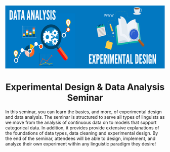 <p align="center">
  <img width="600" height="200" src="https://github.com/prislb/ExpeDesign_DataAnalysis_Seminar/blob/main/banner.jpeg">
</p>


<h1 align="center"> Experimental Design & Data Analysis Seminar </h1>

In this seminar, you can learn the basics, and more, of experimental design and data analysis. The seminar is structured to serve all types of linguists as we move from the analysis of continuous data on to models that support categorical data. In addition, it provides provide extensive explanations of the foundations of data types, data cleaning and experimental design. By the end of the seminar, attendees will be able to design, implement, and analyze their own experiment within any linguistic paradigm they desire!
